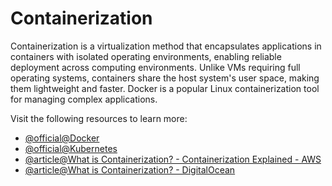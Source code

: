 # Containerization

Containerization is a virtualization method that encapsulates applications in containers with isolated operating environments, enabling reliable deployment across computing environments. Unlike VMs requiring full operating systems, containers share the host system's user space, making them lightweight and faster. Docker is a popular Linux containerization tool for managing complex applications.

Visit the following resources to learn more:

- [@official@Docker](https://docker.com)
- [@official@Kubernetes](https://kubernetes.io)
- [@article@What is Containerization? - Containerization Explained - AWS](https://aws.amazon.com/what-is/containerization/)
- [@article@What is Containerization? - DigitalOcean](https://www.digitalocean.com/resources/articles/what-is-containerization)